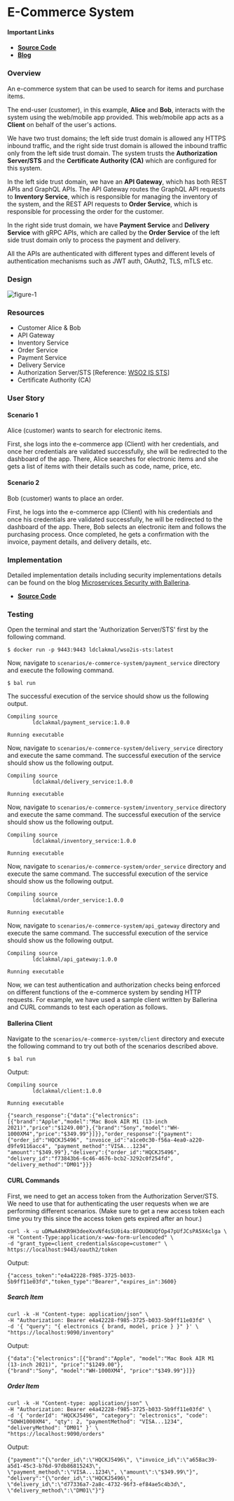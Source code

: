 # E-Commerce System

#### Important Links
- [**Source Code**](https://github.com/ldclakmal/ballerina-security/tree/master/scenarios/e-commerce-system)
- [**Blog**](https://medium.com/@ldclakmal/microservices-security-with-ballerina-e9d430f05373)

### Overview

An e-commerce system that can be used to search for items and purchase items. 

The end-user (customer), in this example, **Alice** and **Bob**, interacts with the system using the web/mobile app 
provided. This web/mobile app acts as a **Client** on behalf of the user's actions.

We have two trust domains; the left side trust domain is allowed any HTTPS inbound traffic, and the right side trust 
domain is allowed the inbound traffic only from the left side trust domain. The system trusts the **Authorization 
Server/STS** and the **Certificate Authority (CA)** which are configured for this system.

In the left side trust domain, we have an **API Gateway**, which has both REST APIs and GraphQL APIs. The API Gateway 
routes the GraphQL API requests to **Inventory Service**, which is responsible for managing the inventory of the system, 
and the REST API requests to **Order Service**, which is responsible for processing the order for the customer.

In the right side trust domain, we have **Payment Service** and **Delivery Service** with gRPC APIs, which are called 
by the **Order Service** of the left side trust domain only to process the payment and delivery.

All the APIs are authenticated with different types and different levels of authentication mechanisms such as JWT auth, 
OAuth2, TLS, mTLS etc.

### Design

![figure-1](./e-commerce-system.png)

### Resources

- Customer Alice & Bob
- API Gateway
- Inventory Service
- Order Service
- Payment Service
- Delivery Service
- Authorization Server/STS [Reference: [WSO2 IS STS](https://hub.docker.com/r/ldclakmal/wso2is-sts)]
- Certificate Authority (CA)

### User Story

#### Scenario 1

Alice (customer) wants to search for electronic items.

First, she logs into the e-commerce app (Client) with her credentials, and once her credentials are validated 
successfully, she will be redirected to the dashboard of the app. There, Alice searches for electronic items and she 
gets a list of items with their details such as code, name, price, etc.

#### Scenario 2

Bob (customer) wants to place an order.

First, he logs into the e-commerce app (Client) with his credentials and once his credentials are validated 
successfully, he will be redirected to the dashboard of the app. There, Bob selects an electronic item and follows the 
purchasing process. Once completed, he gets a confirmation with the invoice, payment details, and delivery details, etc.

### Implementation

Detailed implementation details including security implementations details can be found on the blog 
[Microservices Security with Ballerina](https://medium.com/@ldclakmal/microservices-security-with-ballerina-e9d430f05373).

- [**Source Code**](https://github.com/ldclakmal/ballerina-security/tree/master/scenarios/e-commerce-system)

### Testing

Open the terminal and start the 'Authorization Server/STS' first by the following command.
```shell
$ docker run -p 9443:9443 ldclakmal/wso2is-sts:latest
```

Now, navigate to `scenarios/e-commerce-system/payment_service` directory and execute the following command.
```shell
$ bal run
```

The successful execution of the service should show us the following output.
```shell
Compiling source
        ldclakmal/payment_service:1.0.0

Running executable
```

Now, navigate to `scenarios/e-commerce-system/delivery_service` directory and execute the same command.
The successful execution of the service should show us the following output.
```shell
Compiling source
        ldclakmal/delivery_service:1.0.0

Running executable
```

Now, navigate to `scenarios/e-commerce-system/inventory_service` directory and execute the same command.
The successful execution of the service should show us the following output.
```shell
Compiling source
        ldclakmal/inventory_service:1.0.0

Running executable
```

Now, navigate to `scenarios/e-commerce-system/order_service` directory and execute the same command.
The successful execution of the service should show us the following output.
```shell
Compiling source
        ldclakmal/order_service:1.0.0

Running executable
```

Now, navigate to `scenarios/e-commerce-system/api_gateway` directory and execute the same command.
The successful execution of the service should show us the following output.
```shell
Compiling source
        ldclakmal/api_gateway:1.0.0

Running executable
```

Now, we can test authentication and authorization checks being enforced on different functions of the e-commerce system 
by sending HTTP requests. For example, we have used a sample client written by Ballerina and CURL commands to test each 
operation as follows.

#### Ballerina Client

Navigate to the `scenarios/e-commerce-system/client` directory and execute the following command to try out 
both of the scenarios described above.
```shell
$ bal run
```

Output:
```shell
Compiling source
        ldclakmal/client:1.0.0

Running executable

{"search_response":{"data":{"electronics":[{"brand":"Apple","model":"Mac Book AIR M1 (13-inch 2021)","price":"$1249.00"},{"brand":"Sony","model":"WH-1000XM4","price":"$349.99"}]}},"order_response":{"payment":{"order_id":"HQCKJ5496", "invoice_id":"a1ce0c30-f56a-4ea0-a220-d9fe9116acc4", "payment_method":"VISA...1234", "amount":"$349.99"},"delivery":{"order_id":"HQCKJ5496", "delivery_id":"f73843b6-6c46-4676-bcb2-3292c0f254fd", "delivery_method":"DM01"}}}
```

#### CURL Commands

First, we need to get an access token from the Authorization Server/STS. We need to use that for authenticating the user 
requests when we are performing different scenarios. (Make sure to get a new access token each time you try this since 
the access token gets expired after an hour.)
```shell
curl -k -u uDMwA4hKR9H3deeXxvNf4sSU0i4a:8FOUOKUQfOp47pUfJCsPA5X4clga \
-H "Content-Type:application/x-www-form-urlencoded" \
-d "grant_type=client_credentials&scope=customer" \
https://localhost:9443/oauth2/token
```

Output:
```shell
{"access_token":"e4a42228-f985-3725-b033-5b9ff11e03fd","token_type":"Bearer","expires_in":3600}
```

##### Search Item

```shell
curl -k -H "Content-type: application/json" \
-H "Authorization: Bearer e4a42228-f985-3725-b033-5b9ff11e03fd" \
-d '{ "query": "{ electronics { brand, model, price } }" }' \
"https://localhost:9090/inventory"
```

Output:
```shell
{"data":{"electronics":[{"brand":"Apple", "model":"Mac Book AIR M1 (13-inch 2021)", "price":"$1249.00"}, 
{"brand":"Sony", "model":"WH-1000XM4", "price":"$349.99"}]}}
```

##### Order Item

```shell
curl -k -H "Content-type: application/json" \
-H "Authorization: Bearer e4a42228-f985-3725-b033-5b9ff11e03fd" \
-d '{ "orderId": "HQCKJ5496", "category": "electronics", "code": "SOWH1000XM4", "qty": 2, "paymentMethod": "VISA...1234", "deliveryMethod": "DM01" }' \
"https://localhost:9090/orders"
```

Output:
```shell
{"payment":"{\"order_id\":\"HQCKJ5496\", \"invoice_id\":\"a658ac39-a5d1-45c3-b76d-97db86815243\", 
\"payment_method\":\"VISA...1234\", \"amount\":\"$349.99\"}", "delivery":"{\"order_id\":\"HQCKJ5496\", 
\"delivery_id\":\"d77336a7-2a8c-4732-96f3-ef84ae5c4b3d\", \"delivery_method\":\"DM01\"}"}
```